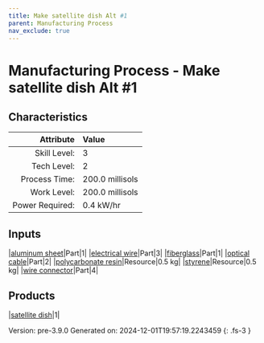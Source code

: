 ```yaml
---
title: Make satellite dish Alt #1
parent: Manufacturing Process
nav_exclude: true
---
```

# Manufacturing Process - Make satellite dish Alt #1


## Characteristics

| Attribute      | Value |
|--------:|:------|
|Skill Level:|3|
|Tech Level:|2|
|Process Time:|200.0 millisols|
|Work Level:|200.0 millisols|
|Power Required:|0.4 kW/hr|

## Inputs

|[aluminum sheet](../part/aluminum-sheet.html)|Part|1|
|[electrical wire](../part/electrical-wire.html)|Part|3|
|[fiberglass](../part/fiberglass.html)|Part|1|
|[optical cable](../part/optical-cable.html)|Part|2|
|[polycarbonate resin](../resource/polycarbonate-resin.html)|Resource|0.5 kg|
|[styrene](../resource/styrene.html)|Resource|0.5 kg|
|[wire connector](../part/wire-connector.html)|Part|4|

## Products

|[satellite dish](../part/satellite-dish.html)|1|


Version: pre-3.9.0 Generated on: 2024-12-01T19:57:19.2243459
{: .fs-3 }

